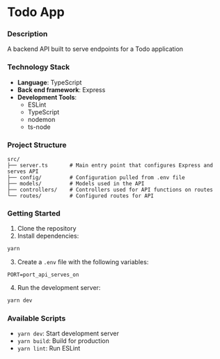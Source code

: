 # Todo App

### Description
A backend API built to serve endpoints for a Todo application

### Technology Stack
- **Language**: TypeScript
- **Back end framework**: Express
- **Development Tools**:
    - ESLint
    - TypeScript
    - nodemon
    - ts-node

### Project Structure
```
src/
├── server.ts       # Main entry point that configures Express and serves API
├── config/         # Configuration pulled from .env file
├── models/         # Models used in the API
├── controllers/    # Controllers used for API functions on routes
└── routes/         # Configured routes for API
```

### Getting Started
1. Clone the repository
2. Install dependencies:
```bash
yarn
```
3. Create a `.env` file with the following variables:
```
PORT=port_api_serves_on
```
4. Run the development server:
```bash
yarn dev
```

### Available Scripts
- `yarn dev`: Start development server
- `yarn build`: Build for production
- `yarn lint`: Run ESLint
